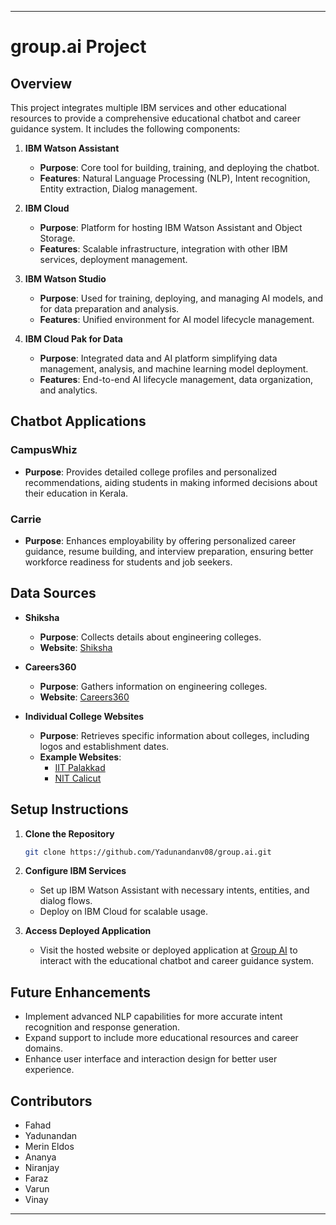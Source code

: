 


---

# group.ai Project

## Overview

This project integrates multiple IBM services and other educational resources to provide a comprehensive educational chatbot and career guidance system. It includes the following components:

1. **IBM Watson Assistant**
   - **Purpose**: Core tool for building, training, and deploying the chatbot.
   - **Features**: Natural Language Processing (NLP), Intent recognition, Entity extraction, Dialog management.

2. **IBM Cloud**
   - **Purpose**: Platform for hosting IBM Watson Assistant and Object Storage.
   - **Features**: Scalable infrastructure, integration with other IBM services, deployment management.

3. **IBM Watson Studio**
   - **Purpose**: Used for training, deploying, and managing AI models, and for data preparation and analysis.
   - **Features**: Unified environment for AI model lifecycle management.

4. **IBM Cloud Pak for Data**
   - **Purpose**: Integrated data and AI platform simplifying data management, analysis, and machine learning model deployment.
   - **Features**: End-to-end AI lifecycle management, data organization, and analytics.

## Chatbot Applications

### CampusWhiz
- **Purpose**: Provides detailed college profiles and personalized recommendations, aiding students in making informed decisions about their education in Kerala.

### Carrie
- **Purpose**: Enhances employability by offering personalized career guidance, resume building, and interview preparation, ensuring better workforce readiness for students and job seekers.

## Data Sources

- **Shiksha**
  - **Purpose**: Collects details about engineering colleges.
  - **Website**: [Shiksha](https://www.shiksha.com/)

- **Careers360**
  - **Purpose**: Gathers information on engineering colleges.
  - **Website**: [Careers360](https://www.careers360.com/)

- **Individual College Websites**
  - **Purpose**: Retrieves specific information about colleges, including logos and establishment dates.
  - **Example Websites**:
    - [IIT Palakkad](https://iitpkd.ac.in/)
    - [NIT Calicut](https://www.nitc.ac.in/)

## Setup Instructions

1. **Clone the Repository**
   ```bash
   git clone https://github.com/Yadunandanv08/group.ai.git
   ```

2. **Configure IBM Services**
   - Set up IBM Watson Assistant with necessary intents, entities, and dialog flows.
   - Deploy on IBM Cloud for scalable usage.

3. **Access Deployed Application**
   - Visit the hosted website or deployed application at [Group AI](https://group-ai-two.vercel.app/) to interact with the educational chatbot and career guidance system.

## Future Enhancements

- Implement advanced NLP capabilities for more accurate intent recognition and response generation.
- Expand support to include more educational resources and career domains.
- Enhance user interface and interaction design for better user experience.

## Contributors

- Fahad
- Yadunandan
- Merin Eldos
- Ananya
- Niranjay
- Faraz
- Varun
- Vinay

---

